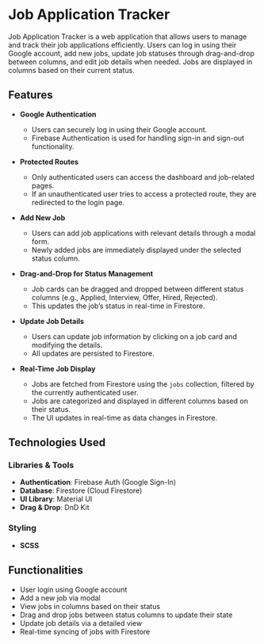 # Job Application Tracker

Job Application Tracker is a web application that allows users to manage and track their job applications efficiently. Users can log in using their Google account, add new jobs, update job statuses through drag-and-drop between columns, and edit job details when needed. Jobs are displayed in columns based on their current status.

## Features

- **Google Authentication**
  - Users can securely log in using their Google account.
  - Firebase Authentication is used for handling sign-in and sign-out functionality.

- **Protected Routes**
  - Only authenticated users can access the dashboard and job-related pages.
  - If an unauthenticated user tries to access a protected route, they are redirected to the login page.
  
- **Add New Job**
  - Users can add job applications with relevant details through a modal form.
  - Newly added jobs are immediately displayed under the selected status column.

- **Drag-and-Drop for Status Management**
  - Job cards can be dragged and dropped between different status columns (e.g., Applied, Interview, Offer, Hired, Rejected).
  - This updates the job’s status in real-time in Firestore.

- **Update Job Details**
  - Users can update job information by clicking on a job card and modifying the details.
  - All updates are persisted to Firestore.

- **Real-Time Job Display**
  - Jobs are fetched from Firestore using the `jobs` collection, filtered by the currently authenticated user.
  - Jobs are categorized and displayed in different columns based on their status.
  - The UI updates in real-time as data changes in Firestore.

## Technologies Used

### Libraries & Tools
- **Authentication**: Firebase Auth (Google Sign-In)
- **Database**: Firestore (Cloud Firestore)
- **UI Library**: Material UI
- **Drag & Drop**: DnD Kit

### Styling
- **SCSS**

## Functionalities

- User login using Google account
- Add a new job via modal
- View jobs in columns based on their status
- Drag and drop jobs between status columns to update their state
- Update job details via a detailed view
- Real-time syncing of jobs with Firestore
